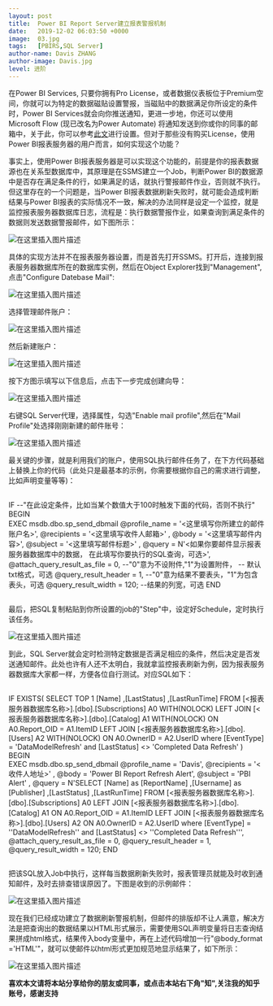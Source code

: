 ```yaml
---
layout: post
title:  Power BI Report Server建立报表警报机制
date:   2019-12-02 06:03:50 +0000
image:  03.jpg
tags:   [PBIRS,SQL Server]
author-name: Davis ZHANG
author-image: Davis.jpg
level: 进阶
---
```


在Power BI Services, 只要你拥有Pro License，或者数据仪表板位于Premium空间，你就可以为特定的数据磁贴设置警报，当磁贴中的数据满足你所设定的条件时，Power BI Services就会向你推送通知，更进一步地，你还可以使用Microsoft Flow (现已改名为Power Automate) 将通知发送到你或你的同事的邮箱中，关于此，你可以参考[此文]({{site.baseurl}}/microsoft-flow-for-pbi/)进行设置。但对于那些没有购买License，使用Power BI报表服务器的用户而言，如何实现这个功能？

事实上，使用Power BI报表服务器是可以实现这个功能的，前提是你的报表数据源也在关系型数据库中，其原理是在SSMS建立一个Job，判断Power BI的数据源中是否存在满足条件的行，如果满足的话，就执行警报邮件作业，否则就不执行。但这里存在的一个问题是，当Power BI报表数据刷新失败时，就可能会造成判断结果与Power BI报表的实际情况不一致，解决的办法同样是设定一个监控，就是监控报表服务器数据库日志，流程是：执行数据警报作业，如果查询到满足条件的数据则发送数据警报邮件，如下图所示：

![在这里插入图片描述](https://img-blog.csdnimg.cn/20191202234812531.png?x-oss-process=image/watermark,type_ZmFuZ3poZW5naGVpdGk,shadow_10,text_d3d3LmQtYmkudGVjaA==,size_16,color_FFFFFF,t_70)

具体的实现方法并不在报表服务器设置，而是首先打开SSMS。打开后，连接到报表服务器数据库所在的数据库实例，然后在Object Explorer找到"Management", 点击"Configure Datebase Mail":

![在这里插入图片描述](https://img-blog.csdnimg.cn/20191202234823911.png?x-oss-process=image/watermark,type_ZmFuZ3poZW5naGVpdGk,shadow_10,text_d3d3LmQtYmkudGVjaA==,size_16,color_FFFFFF,t_70)

选择管理邮件账户：

![在这里插入图片描述](https://img-blog.csdnimg.cn/20191202234842882.png?x-oss-process=image/watermark,type_ZmFuZ3poZW5naGVpdGk,shadow_10,text_d3d3LmQtYmkudGVjaA==,size_16,color_FFFFFF,t_70)

然后新建账户：

![在这里插入图片描述](https://img-blog.csdnimg.cn/20191202234850714.png?x-oss-process=image/watermark,type_ZmFuZ3poZW5naGVpdGk,shadow_10,text_d3d3LmQtYmkudGVjaA==,size_16,color_FFFFFF,t_70)

按下方图示填写以下信息后，点击下一步完成创建向导：

![在这里插入图片描述](https://img-blog.csdnimg.cn/20191202234900163.png?x-oss-process=image/watermark,type_ZmFuZ3poZW5naGVpdGk,shadow_10,text_d3d3LmQtYmkudGVjaA==,size_16,color_FFFFFF,t_70)

右键SQL Server代理，选择属性，勾选"Enable mail profile",然后在"Mail Profile"处选择刚刚新建的邮件账号：

![在这里插入图片描述](https://img-blog.csdnimg.cn/2019120223490976.png)

最关键的步骤，就是利用我们的账户，使用SQL执行邮件任务了，在下方代码基础上替换上你的代码（此处只是最基本的示例，你需要根据你自己的需求进行调整，比如声明变量等等)：  

>```SQL
IF --"在此设定条件，比如当某个数值大于100时触发下面的代码，否则不执行"
BEGIN   
    EXEC msdb.dbo.sp_send_dbmail 
        @profile_name = '<这里填写你所建立的邮件账户名>', 
        @recipients = '<这里填写收件人邮箱>' , 
        @body = '<这里填写邮件内容>', 
        @subject = '<这里填写邮件标题>' ,
		@query = N'<如果你要邮件显示报表服务器数据库中的数据，
                             在此填写你要执行的SQL查询，可选>',
		@attach_query_result_as_file = 0, --"0"意为不设附件,"1"为设置附件，
                                                      -- 默认txt格式，可选
		@query_result_header = 1, --"0"意为结果不要表头，"1"为包含表头，可选
		@query_result_width = 120; --结果的列宽，可选
		END
>```

最后，把SQL复制粘贴到你所设置的job的"Step"中，设定好Schedule，定时执行该任务。

![在这里插入图片描述](https://img-blog.csdnimg.cn/20191202234917775.png?x-oss-process=image/watermark,type_ZmFuZ3poZW5naGVpdGk,shadow_10,text_d3d3LmQtYmkudGVjaA==,size_16,color_FFFFFF,t_70)

到此，SQL Server就会定时检测特定数据是否满足相应的条件，然后决定是否发送通知邮件。此处也许有人还不太明白，我就拿监控报表刷新为例，因为报表服务器数据库大家都一样，方便各位自行测试。对应SQL如下：

>```SQL
  IF EXISTS(
  SELECT TOP 1
        [Name]
        ,[LastStatus]
        ,[LastRunTime]
        FROM [<报表服务器数据库名称>].[dbo].[Subscriptions] A0 WITH(NOLOCK)
        LEFT JOIN [<报表服务器数据库名称>].[dbo].[Catalog] A1 WITH(NOLOCK)
        ON A0.Report_OID = A1.ItemID
        LEFT JOIN [<报表服务器数据库名称>].[dbo].[Users] A2 WITH(NOLOCK)
        ON A0.OwnerID = A2.UserID
        where [EventType] = 'DataModelRefresh'
        and [LastStatus] <> 'Completed Data Refresh'
		)
	BEGIN   
    EXEC msdb.dbo.sp_send_dbmail 
        @profile_name = 'Davis', 
        @recipients = '<收件人地址>' , 
        @body = 'Power BI Report Refresh Alert', 
        @subject = 'PBI Alert' ,
		@query = N'SELECT 
        [Name] as [ReportName]
		,[Username] as [Publisher]
        ,[LastStatus]
        ,[LastRunTime]
        FROM [<报表服务器数据库名称>].[dbo].[Subscriptions] A0
        LEFT JOIN [<报表服务器数据库名称>].[dbo].[Catalog] A1 
        ON A0.Report_OID = A1.ItemID
        LEFT JOIN [<报表服务器数据库名称>].[dbo].[Users] A2
        ON A0.OwnerID = A2.UserID
        where [EventType] = ''DataModelRefresh''
        and [LastStatus] <> ''Completed Data Refresh''',
		@attach_query_result_as_file = 0,
		@query_result_header = 1,
		@query_result_width = 120;
		END
>```

把该SQL放入Job中执行，这样每当数据刷新失败时，报表管理员就能及时收到通知邮件，及时去排查错误原因了。下图是收到的示例邮件：

![在这里插入图片描述](https://img-blog.csdnimg.cn/20191202235006102.png?x-oss-process=image/watermark,type_ZmFuZ3poZW5naGVpdGk,shadow_10,text_d3d3LmQtYmkudGVjaA==,size_16,color_FFFFFF,t_70)

现在我们已经成功建立了数据刷新警报机制，但邮件的排版却不让人满意，解决方法是把查询出的数据结果以HTML形式展示，需要使用SQL声明变量将日志查询结果拼成html格式，结果传入body变量中，再在上述代码增加一行"@body_format ='HTML'"，就可以使邮件以html形式更加规范地显示结果了，如下所示：

![在这里插入图片描述](https://img-blog.csdnimg.cn/20191202235015656.png)

**喜欢本文请将本站分享给你的朋友或同事，或点击本站右下角"知",关注我的知乎账号，感谢支持**
